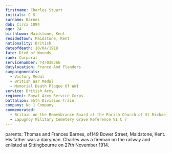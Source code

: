 ```yaml
---
firstname: Charles Stuart
initials: C S
surname: Barnes
dob: Circa 1894
age: 24
birthtown: Maidstone, Kent
residedtown: Maidstone, Kent
nationality: British
dateofdeath: 10/04/1918
fate: Died of Wounds
rank: Corporal
servicenumber: T4/038366
dutylocation: France And Flanders
campaignmedals:
  - Victory Medal
  - British War Medal
  - Memorial Death Plaque Of WWI
service: British Army
regiment: Royal Army Service Corps
battalion: 55th Division Train 
company: No 1 Company
commemorated:
  - Britain on the Remembrance Board at the Parish Church of St Michael & All Angels, Maidstone
  - Lapugnoy Military Cemetery Grave Reference V1 C 7
---
```

parents: Thomas and Frances Barnes, of149 Bower Street, Maidstone, Kent. His father was a dairyman.  Charles was a fireman on the railway and enlisted at Sittingbourne on 27th November 1914.


